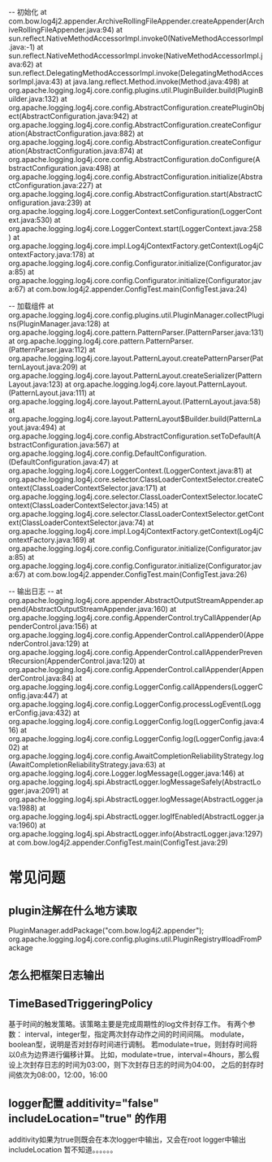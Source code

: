 
-- 初始化
at com.bow.log4j2.appender.ArchiveRollingFileAppender.createAppender(ArchiveRollingFileAppender.java:94)
at sun.reflect.NativeMethodAccessorImpl.invoke0(NativeMethodAccessorImpl.java:-1)
at sun.reflect.NativeMethodAccessorImpl.invoke(NativeMethodAccessorImpl.java:62)
at sun.reflect.DelegatingMethodAccessorImpl.invoke(DelegatingMethodAccessorImpl.java:43)
at java.lang.reflect.Method.invoke(Method.java:498)
at org.apache.logging.log4j.core.config.plugins.util.PluginBuilder.build(PluginBuilder.java:132)
at org.apache.logging.log4j.core.config.AbstractConfiguration.createPluginObject(AbstractConfiguration.java:942)
at org.apache.logging.log4j.core.config.AbstractConfiguration.createConfiguration(AbstractConfiguration.java:882)
at org.apache.logging.log4j.core.config.AbstractConfiguration.createConfiguration(AbstractConfiguration.java:874)
at org.apache.logging.log4j.core.config.AbstractConfiguration.doConfigure(AbstractConfiguration.java:498)
at org.apache.logging.log4j.core.config.AbstractConfiguration.initialize(AbstractConfiguration.java:227)
at org.apache.logging.log4j.core.config.AbstractConfiguration.start(AbstractConfiguration.java:239)
at org.apache.logging.log4j.core.LoggerContext.setConfiguration(LoggerContext.java:530)
at org.apache.logging.log4j.core.LoggerContext.start(LoggerContext.java:258)
at org.apache.logging.log4j.core.impl.Log4jContextFactory.getContext(Log4jContextFactory.java:178)
at org.apache.logging.log4j.core.config.Configurator.initialize(Configurator.java:85)
at org.apache.logging.log4j.core.config.Configurator.initialize(Configurator.java:67)
at com.bow.log4j2.appender.ConfigTest.main(ConfigTest.java:24)

-- 加载组件
at org.apache.logging.log4j.core.config.plugins.util.PluginManager.collectPlugins(PluginManager.java:128)
at org.apache.logging.log4j.core.pattern.PatternParser.<init>(PatternParser.java:131)
at org.apache.logging.log4j.core.pattern.PatternParser.<init>(PatternParser.java:112)
at org.apache.logging.log4j.core.layout.PatternLayout.createPatternParser(PatternLayout.java:209)
at org.apache.logging.log4j.core.layout.PatternLayout.createSerializer(PatternLayout.java:123)
at org.apache.logging.log4j.core.layout.PatternLayout.<init>(PatternLayout.java:111)
at org.apache.logging.log4j.core.layout.PatternLayout.<init>(PatternLayout.java:58)
at org.apache.logging.log4j.core.layout.PatternLayout$Builder.build(PatternLayout.java:494)
at org.apache.logging.log4j.core.config.AbstractConfiguration.setToDefault(AbstractConfiguration.java:567)
at org.apache.logging.log4j.core.config.DefaultConfiguration.<init>(DefaultConfiguration.java:47)
at org.apache.logging.log4j.core.LoggerContext.<init>(LoggerContext.java:81)
at org.apache.logging.log4j.core.selector.ClassLoaderContextSelector.createContext(ClassLoaderContextSelector.java:171)
at org.apache.logging.log4j.core.selector.ClassLoaderContextSelector.locateContext(ClassLoaderContextSelector.java:145)
at org.apache.logging.log4j.core.selector.ClassLoaderContextSelector.getContext(ClassLoaderContextSelector.java:74)
at org.apache.logging.log4j.core.impl.Log4jContextFactory.getContext(Log4jContextFactory.java:169)
at org.apache.logging.log4j.core.config.Configurator.initialize(Configurator.java:85)
at org.apache.logging.log4j.core.config.Configurator.initialize(Configurator.java:67)
at com.bow.log4j2.appender.ConfigTest.main(ConfigTest.java:26)


-- 输出日志 --
at org.apache.logging.log4j.core.appender.AbstractOutputStreamAppender.append(AbstractOutputStreamAppender.java:160)
at org.apache.logging.log4j.core.config.AppenderControl.tryCallAppender(AppenderControl.java:156)
at org.apache.logging.log4j.core.config.AppenderControl.callAppender0(AppenderControl.java:129)
at org.apache.logging.log4j.core.config.AppenderControl.callAppenderPreventRecursion(AppenderControl.java:120)
at org.apache.logging.log4j.core.config.AppenderControl.callAppender(AppenderControl.java:84)
at org.apache.logging.log4j.core.config.LoggerConfig.callAppenders(LoggerConfig.java:447)
at org.apache.logging.log4j.core.config.LoggerConfig.processLogEvent(LoggerConfig.java:432)
at org.apache.logging.log4j.core.config.LoggerConfig.log(LoggerConfig.java:416)
at org.apache.logging.log4j.core.config.LoggerConfig.log(LoggerConfig.java:402)
at org.apache.logging.log4j.core.config.AwaitCompletionReliabilityStrategy.log(AwaitCompletionReliabilityStrategy.java:63)
at org.apache.logging.log4j.core.Logger.logMessage(Logger.java:146)
at org.apache.logging.log4j.spi.AbstractLogger.logMessageSafely(AbstractLogger.java:2091)
at org.apache.logging.log4j.spi.AbstractLogger.logMessage(AbstractLogger.java:1988)
at org.apache.logging.log4j.spi.AbstractLogger.logIfEnabled(AbstractLogger.java:1960)
at org.apache.logging.log4j.spi.AbstractLogger.info(AbstractLogger.java:1297)
at com.bow.log4j2.appender.ConfigTest.main(ConfigTest.java:29)


# 常见问题

## plugin注解在什么地方读取
PluginManager.addPackage("com.bow.log4j2.appender");
org.apache.logging.log4j.core.config.plugins.util.PluginRegistry#loadFromPackage


## 怎么把框架日志输出
<configuration monitorInterval="60" status="TRACE">

## TimeBasedTriggeringPolicy
基于时间的触发策略。该策略主要是完成周期性的log文件封存工作。
有两个参数：
interval，integer型，指定两次封存动作之间的时间间隔。
modulate，boolean型，说明是否对封存时间进行调制。
若modulate=true，则封存时间将以0点为边界进行偏移计算。
比如，modulate=true，interval=4hours，那么假设上次封存日志的时间为03:00，则下次封存日志的时间为04:00，
之后的封存时间依次为08:00，12:00，16:00

## logger配置 additivity="false" includeLocation="true" 的作用
additivity如果为true则既会在本次logger中输出，又会在root logger中输出 
includeLocation 暂不知道。。。。。。